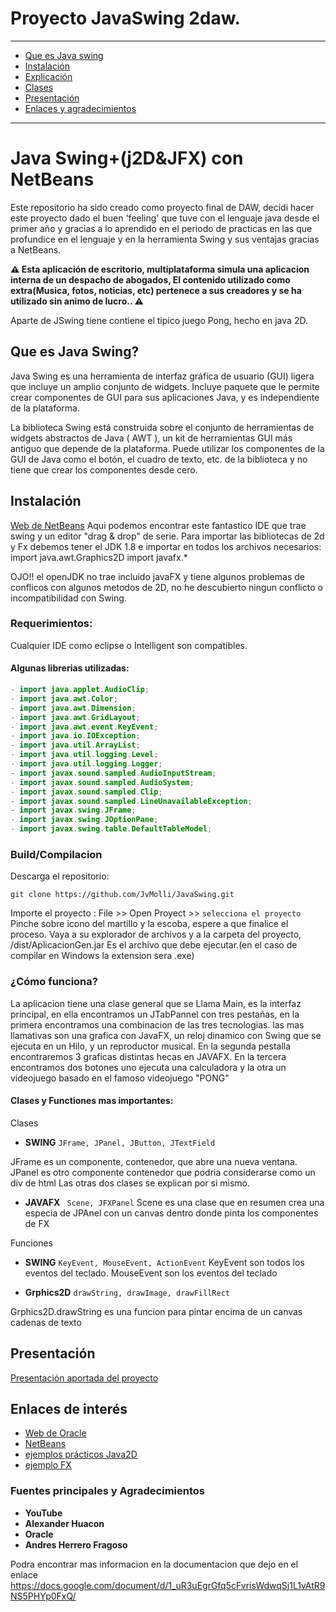# Proyecto JavaSwing 2daw.

---

- [Que es Java swing](#introducción)
- [Instalación](#instalación)
- [Explicación](#explicación)
- [Clases](#clases)
- [Presentación](#presentación)
- [Enlaces y agradecimientos](#enlaces-de-interés)

---

# Java Swing+(j2D&JFX) con NetBeans

Este repositorio ha sido creado como proyecto final de DAW, decidi hacer este proyecto dado el buen 'feeling' que tuve con el lenguaje java desde el primer año y gracias a lo aprendido en el periodo de practicas en las que profundice en el lenguaje y en la herramienta Swing y sus ventajas gracias a NetBeans.


**⚠ Esta aplicación de escritorio, multiplataforma simula una aplicacion interna de un despacho de abogados, El contenido utilizado como extra(Musica, fotos, noticias, etc) pertenece a sus creadores y se ha utilizado sin animo de lucro.. ⚠**

Aparte de JSwing tiene contiene el tipico juego Pong, hecho en java 2D.



## Que es Java Swing?


Java Swing es una herramienta de interfaz gráfica de usuario (GUI) ligera que incluye un amplio conjunto de widgets. Incluye paquete que le permite crear componentes de GUI para sus aplicaciones Java, y es independiente de la plataforma.

La biblioteca Swing está construida sobre el conjunto de herramientas de widgets abstractos de Java ( AWT ), un kit de herramientas GUI más antiguo que depende de la plataforma. Puede utilizar los componentes de la GUI de Java como el botón, el cuadro de texto, etc. de la biblioteca y no tiene que crear los componentes desde cero.


## Instalación 

<a href="https://https://netbeans.org//">Web de NetBeans</a>
Aqui podemos encontrar este fantastico IDE que trae swing y un editor "drag & drop" de serie.
Para importar las bibliotecas de 2d y Fx debemos tener el JDK 1.8 e importar en todos los archivos necesarios:
import java.awt.Graphics2D
import javafx.*

OJO!! el openJDK no trae incluido javaFX y tiene algunos problemas de conflicos con algunos metodos de 2D, no he descubierto ningun conflicto o incompatibilidad con Swing.

### Requerimientos:

Cualquier IDE como eclipse o Intelligent son compatibles.

#### Algunas librerias utilizadas:

```java
- import java.applet.AudioClip;
- import java.awt.Color;
- import java.awt.Dimension;
- import java.awt.GridLayout;
- import java.awt.event.KeyEvent;
- import java.io.IOException;
- import java.util.ArrayList;
- import java.util.logging.Level;
- import java.util.logging.Logger;
- import javax.sound.sampled.AudioInputStream;
- import javax.sound.sampled.AudioSystem;
- import javax.sound.sampled.Clip;
- import javax.sound.sampled.LineUnavailableException;
- import javax.swing.JFrame;
- import javax.swing.JOptionPane;
- import javax.swing.table.DefaultTableModel;
```

### Build/Compilacion

Descarga el repositorio:

```
git clone https://github.com/JvMolli/JavaSwing.git
```

Importe el proyecto : 
File >> Open Proyect >> `selecciona el proyecto`
Pinche sobre icono del martillo y la escoba, espere a que finalice el proceso.
Vaya a su explorador de archivos y a la carpeta del proyecto, /dist/AplicacionGen.jar
Es el archivo que debe ejecutar.(en el caso de compilar en Windows la extension sera .exe)

### ¿Cómo funciona?

La aplicacion tiene una clase general que se Llama Main, es la interfaz principal, en ella encontramos un JTabPannel con tres pestañas, en la primera encontramos una combinacion de las tres tecnologias. las mas llamativas son una grafica con JavaFX, un reloj dinamico con Swing que se ejecuta en un Hilo, y un reproductor musical.
En la segunda pestalla encontraremos 3 graficas distintas hecas en JAVAFX.
En la tercera encontramos dos botones uno ejecuta una calculadora y la otra un videojuego basado en el famoso videojuego "PONG"

#### Clases y Functiones mas importantes:

Clases
- **SWING**
```JFrame, JPanel, JButton, JTextField```

JFrame es un componente, contenedor, que abre una nueva ventana.
JPanel es otro componente contenedor que podria considerarse como un div de html
Las otras dos clases se explican por si mismo.

- **JAVAFX**
``` Scene, JFXPanel```
Scene es una clase que en resumen crea una especia de JPAnel con un canvas dentro donde pinta los componentes de FX


Funciones
- **SWING**
```KeyEvent, MouseEvent, ActionEvent```
KeyEvent son todos los eventos del teclado.
MouseEvent son los eventos del teclado

- **Grphics2D**
```drawString, drawImage, drawFillRect```

Grphics2D.drawString es una funcion para pintar encima de un canvas cadenas de texto


## Presentación

<a href="https://docs.google.com/presentation/d/1oaOL1J_8zCYa9q_vTFpAxN5WGAZCndsVx-ulWDgnw08/edit#slide=id.gc6f80d1ff_0_0">Presentación aportada del proyecto</a>

## Enlaces de interés



- <a href="https://www.oracle.com/es/index.html">Web de Oracle</a>
- <a href="https://netbeans.org/">NetBeans</a>
- <a href="https://docs.oracle.com/javase/tutorial/2d/index.html">ejemplos prácticos Java2D</a>
- <a href="https://docs.oracle.com/javase/8/javafx/get-started-tutorial/hello_world.htm">ejemplo FX</a>


### Fuentes principales y Agradecimientos

- **YouTube**
- **Alexander Huacon**
- **Oracle**
- **Andres Herrero Fragoso**


Podra encontrar mas informacion en la documentacion que dejo en el enlace
https://docs.google.com/document/d/1_uR3uEgrGfq5cFvrisWdwqSj1L1vAtR9NS5PHYp0FxQ/
